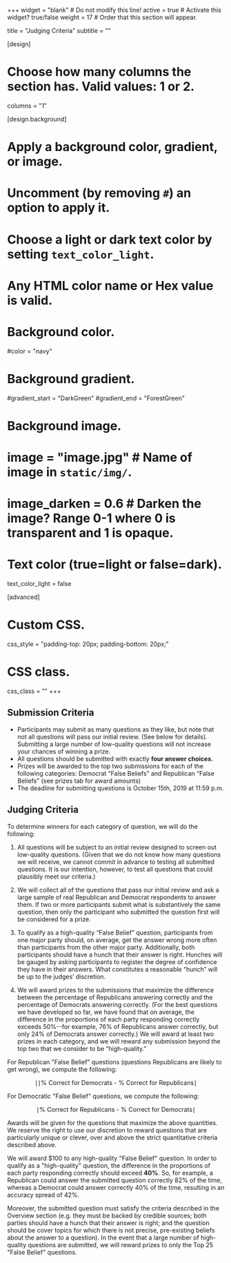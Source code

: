 +++
widget = "blank"  # Do not modify this line!
active = true  # Activate this widget? true/false
weight = 17  # Order that this section will appear.

title = "Judging Criteria"
subtitle = ""

[design]
  # Choose how many columns the section has. Valid values: 1 or 2.
  columns = "1"

[design.background]
  # Apply a background color, gradient, or image.
  #   Uncomment (by removing `#`) an option to apply it.
  #   Choose a light or dark text color by setting `text_color_light`.
  #   Any HTML color name or Hex value is valid.

  # Background color.
  #color = "navy"

  # Background gradient.
  #gradient_start = "DarkGreen"
  #gradient_end = "ForestGreen"

  # Background image.
  # image = "image.jpg"  # Name of image in `static/img/`.
  # image_darken = 0.6  # Darken the image? Range 0-1 where 0 is transparent and 1 is opaque.

  # Text color (true=light or false=dark).
  text_color_light = false

[advanced]
 # Custom CSS.
 css_style = "padding-top: 20px; padding-bottom: 20px;"

 # CSS class.
 css_class = ""
+++

## Submission Criteria

- Participants may submit as many questions as they like, but note that not all questions will pass our initial review. (See below for details). Submitting a large number of low-quality questions will not increase your chances of winning a prize.
- All questions should be submitted with exactly **four answer choices.**
-	Prizes will be awarded to the top two submissions for each of the following categories: Democrat “False Beliefs” and Republican “False Beliefs” (see prizes tab for award amounts)
- The deadline for submitting questions is October 15th, 2019 at 11:59 p.m.


## Judging Criteria

To determine winners for each category of question, we will do the following:

1. All questions will be subject to an initial review designed to screen out low-quality questions. (Given that we do not know how many questions we will receive, we cannot commit in advance to testing all submitted questions. It is our intention, however, to test all questions that could plausibly meet our criteria.)

2. We will collect all of the questions that pass our initial review and ask a large sample of real Republican and Democrat respondents to answer them. If two or more participants submit what is substantively the same question, then only the participant who submitted the question first will be considered for a prize.

3. To qualify as a high-quality “False Belief” question, participants from one major party should, on average, get the answer wrong more often than participants from the other major party. Additionally, both participants should have a hunch that their answer is right. Hunches will be gauged by asking participants to register the degree of confidence they have in their answers. What constitutes a reasonable “hunch” will be up to the judges’ discretion.

4. We will award prizes to the submissions that maximize the difference between the percentage of Republicans answering correctly and the percentage of Democrats answering correctly. (For the best questions we have developed so far, we have found that on average, the difference in the proportions of each party responding correctly exceeds 50%--for example, 76% of Republicans answer correctly, but only 24% of Democrats answer correctly.)  We will award at least two prizes in each category, and we will reward any submission beyond the top two that we consider to be “high-quality.”

For Republican "False Belief" questions (questions Republicans are likely to get wrong), we compute the following:

$$\mid \text{∣% Correct for Democrats - % Correct for Republicans} \mid $$

For Democratic "False Belief" questions, we compute the following:

$$\mid \text{% Correct for Republicans - % Correct for Democrats} \mid $$

Awards will be given for the questions that maximize the above quantities. We reserve the right to use our discretion to reward questions that are particularly unique or clever, over and above the strict quantitative criteria described above.

We will award $100 to any high-quality "False Belief" question.  In order to qualify as a "high-quality" question, the difference in the proportions of each party responding correctly should exceed **40%**. So, for example, a Republican could answer the submitted question correctly 82% of the time, whereas a Democrat could answer correctly 40% of the time, resulting in an accuracy spread of 42%.  

Moreover, the submitted question must satisfy the criteria described in the Overview section (e.g. they must be backed by credible sources; both parties should have a hunch that their answer is right; and the question should be cover topics for which there is not precise, pre-existing beliefs about the answer to a question).  In the event that a large number of high-quality questions are submitted, we will reward prizes to only the Top 25 "False Belief" questions.  
